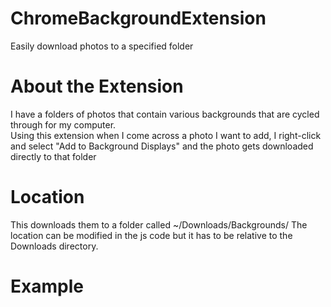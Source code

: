 # ChromeBackgroundExtension
Easily download photos to a specified folder

# About the Extension
I have a folders of photos that contain various backgrounds that are cycled through for my computer.  
Using this extension when I come across a photo I want to add, I right-click and select "Add to Background Displays" and the photo gets downloaded directly to that folder

# Location
This downloads them to a folder called ~/Downloads/Backgrounds/
The location can be modified in the js code but it has to be relative to the Downloads directory.

# Example

